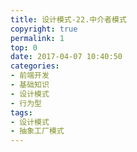```yaml
---
title: 设计模式-22.中介者模式
copyright: true
permalink: 1
top: 0
date: 2017-04-07 10:40:50
categories:
- 前端开发
- 基础知识
- 设计模式
- 行为型
tags:
- 设计模式
- 抽象工厂模式
---
```

